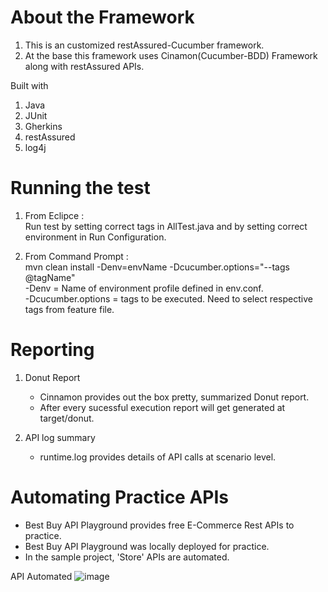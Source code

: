 # About the Framework
  1. This is an customized restAssured-Cucumber framework.
  2. At the base this framework uses Cinamon(Cucumber-BDD) Framework along with restAssured APIs.

  Built with
  1. Java
  2. JUnit
  3. Gherkins
  4. restAssured
  5. log4j

# Running the test
01. From Eclipce :  
  Run test by setting correct tags in AllTest.java and by setting correct environment in Run Configuration.

01. From Command Prompt :  
  mvn clean install -Denv=envName -Dcucumber.options="--tags @tagName"  
  -Denv = Name of environment profile defined in env.conf.  
  -Dcucumber.options = tags to be executed. Need to select respective tags from feature file.
  

# Reporting
01. Donut Report
    - Cinnamon provides out the box pretty, summarized Donut report.
    - After every sucessful execution report will get generated at target/donut.

02. API log summary
    - runtime.log provides details of API calls at scenario level.

# Automating Practice APIs
 - Best Buy API Playground provides free E-Commerce Rest APIs to practice.
 -  Best Buy API Playground was locally deployed for practice.
 - In the sample project, 'Store' APIs are automated.
 
 API Automated
 ![image](https://user-images.githubusercontent.com/19619344/134340865-99eb754a-083a-40ed-94b3-017b65781efe.png)

